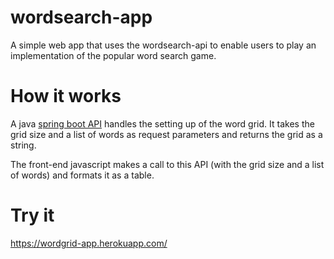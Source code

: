 # wordsearch-app
A simple web app that uses the wordsearch-api to enable users to play an implementation of the popular word search game. 

# How it works
A java [spring boot API](https://github.com/b1llyjon3s/wordsearch-api) handles the setting up of the word grid. It takes the grid size and a list of words as request parameters and returns the grid as a string.

The front-end javascript makes a call to this API (with the grid size and a list of words) and formats it as a table.

# Try it
https://wordgrid-app.herokuapp.com/
